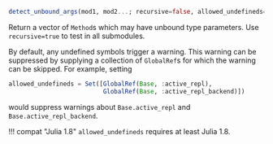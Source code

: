 ```julia
detect_unbound_args(mod1, mod2...; recursive=false, allowed_undefineds=nothing)
```

Return a vector of `Method`s which may have unbound type parameters. Use `recursive=true` to test in all submodules.

By default, any undefined symbols trigger a warning. This warning can be suppressed by supplying a collection of `GlobalRef`s for which the warning can be skipped. For example, setting

```julia
allowed_undefineds = Set([GlobalRef(Base, :active_repl),
                          GlobalRef(Base, :active_repl_backend)])
```

would suppress warnings about `Base.active_repl` and `Base.active_repl_backend`.

!!! compat "Julia 1.8"
    `allowed_undefineds` requires at least Julia 1.8.

